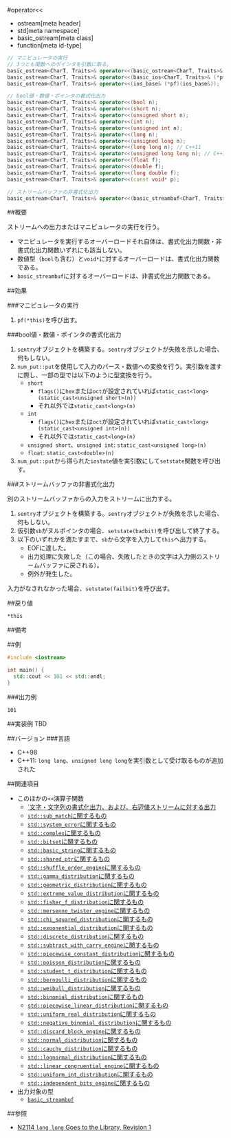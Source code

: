 #operator<<
* ostream[meta header]
* std[meta namespace]
* basic_ostream[meta class]
* function[meta id-type]

```cpp
// マニピュレータの実行
// 3つとも関数へのポインタを引数に取る。
basic_ostream<CharT, Traits>& operator<<(basic_ostream<CharT, Traits>& (*pf)(basic_ostream<CharT, Traits>&));
basic_ostream<CharT, Traits>& operator<<(basic_ios<CharT, Traits>& (*pf)(basic_ios<CharT, Traits>&));
basic_ostream<CharT, Traits>& operator<<(ios_base& (*pf)(ios_base&));

// bool値・数値・ポインタの書式化出力
basic_ostream<CharT, Traits>& operator<<(bool n);
basic_ostream<CharT, Traits>& operator<<(short n);
basic_ostream<CharT, Traits>& operator<<(unsigned short n);
basic_ostream<CharT, Traits>& operator<<(int n);
basic_ostream<CharT, Traits>& operator<<(unsigned int n);
basic_ostream<CharT, Traits>& operator<<(long n);
basic_ostream<CharT, Traits>& operator<<(unsigned long n);
basic_ostream<CharT, Traits>& operator<<(long long n); // C++11
basic_ostream<CharT, Traits>& operator<<(unsigned long long n); // C++11
basic_ostream<CharT, Traits>& operator<<(float f);
basic_ostream<CharT, Traits>& operator<<(double f);
basic_ostream<CharT, Traits>& operator<<(long double f);
basic_ostream<CharT, Traits>& operator<<(const void* p);

// ストリームバッファの非書式化出力
basic_ostream<CharT, Traits>& operator<<(basic_streambuf<CharT, Traits>* sb);
```

##概要

ストリームへの出力またはマニピュレータの実行を行う。

- マニピュレータを実行するオーバーロードそれ自体は、書式化出力関数・非書式化出力関数いずれにも該当しない。
- 数値型（`bool`も含む）と`void*`に対するオーバーロードは、書式化出力関数である。
- `basic_streambuf`に対するオーバーロードは、非書式化出力関数である。

##効果

###マニピュレータの実行

1. `pf(*this)`を呼び出す。

###bool値・数値・ポインタの書式化出力

1. `sentry`オブジェクトを構築する。`sentry`オブジェクトが失敗を示した場合、何もしない。
1. `num_put::put`を使用して入力のパース・数値への変換を行う。実引数を渡すに際し、一部の型では以下のように型変換を行う。
	- `short`
		- `flags()`に`hex`または`oct`が設定されていれば`static_cast<long>(static_cast<unsigned short>(n))`
		- それ以外では`static_cast<long>(n)`
	- `int`
		- `flags()`に`hex`または`oct`が設定されていれば`static_cast<long>(static_cast<unsigned int>(n))`
		- それ以外では`static_cast<long>(n)`
	- `unsigned short`、`unsigned int`: `static_cast<unsigned long>(n)`
	- `float`: `static_cast<double>(n)`
1. `num_put::put`から得られた`iostate`値を実引数にして`setstate`関数を呼び出す。

###ストリームバッファの非書式化出力

別のストリームバッファからの入力をストリームに出力する。

1. `sentry`オブジェクトを構築する。`sentry`オブジェクトが失敗を示した場合、何もしない。
1. 仮引数`sb`がヌルポインタの場合、`setstate(badbit)`を呼び出して終了する。
1. 以下のいずれかを満たすまで、`sb`から文字を入力して`this`へ出力する。
	- EOFに達した。
	- 出力処理に失敗した（この場合、失敗したときの文字は入力側のストリームバッファに戻される）。
	- 例外が発生した。

入力がなされなかった場合、`setstate(failbit)`を呼び出す。


##戻り値

`*this`

##備考

##例
```cpp
#include <iostream>

int main() {
  std::cout << 101 << std::endl;
}
```

###出力例
```
101
```

##実装例
TBD

##バージョン
###言語
- C++98
- C++11: `long long`、`unsigned long long`を実引数として受け取るものが追加された


##関連項目

- このほかの`<<`演算子関数
	- [`文字・文字列の書式化出力、および、右辺値ストリームに対する出力](op_ostream_free.md)
	- [`std::sub_match`に関するもの](../../regex/sub_match/op_ostream.md)
	- [`std::system_error`に関するもの](../../system_error/op_ostream.md)
	- [`std::complex`に関するもの](../../complex/op_ostream.md)
	- [`std::bitset`に関するもの](../../bitset/op_ostream.md)
	- [`std::basic_string`に関するもの](../../string/basic_string/op_ostream.md)
	- [`std::shared_ptr`に関するもの](../../memory/shared_ptr/op_ostream.md)
	- [`std::shuffle_order_engine`に関するもの](../../random/shuffle_order_engine/op_ostream.md)
	- [`std::gamma_distribution`に関するもの](../../random/gamma_distribution/op_ostream.md)
	- [`std::geometric_distribution`に関するもの](../../random/geometric_distribution/op_ostream.md)
	- [`std::extreme_value_distribution`に関するもの](../../random/extreme_value_distribution/op_ostream.md)
	- [`std::fisher_f_distribution`に関するもの](../../random/fisher_f_distribution/op_ostream.md)
	- [`std::mersenne_twister_engine`に関するもの](../../random/mersenne_twister_engine/op_ostream.md)
	- [`std::chi_squared_distribution`に関するもの](../../random/chi_squared_distribution/op_ostream.md)
	- [`std::exponential_distribution`に関するもの](../../random/exponential_distribution/op_ostream.md)
	- [`std::discrete_distribution`に関するもの](../../random/discrete_distribution/op_ostream.md)
	- [`std::subtract_with_carry_engine`に関するもの](../../random/subtract_with_carry_engine/op_ostream.md)
	- [`std::piecewise_constant_distribution`に関するもの](../../random/piecewise_constant_distribution/op_ostream.md)
	- [`std::poisson_distribution`に関するもの](../../random/poisson_distribution/op_ostream.md)
	- [`std::student_t_distribution`に関するもの](../../random/student_t_distribution/op_ostream.md)
	- [`std::bernoulli_distribution`に関するもの](../../random/bernoulli_distribution/op_ostream.md)
	- [`std::weibull_distribution`に関するもの](../../random/weibull_distribution/op_ostream.md)
	- [`std::binomial_distribution`に関するもの](../../random/binomial_distribution/op_ostream.md)
	- [`std::piecewise_linear_distribution`に関するもの](../../random/piecewise_linear_distribution/op_ostream.md)
	- [`std::uniform_real_distribution`に関するもの](../../random/uniform_real_distribution/op_ostream.md)
	- [`std::negative_binomial_distribution`に関するもの](../../random/negative_binomial_distribution/op_ostream.md)
	- [`std::discard_block_engine`に関するもの](../../random/discard_block_engine/op_ostream.md)
	- [`std::normal_distribution`に関するもの](../../random/normal_distribution/op_ostream.md)
	- [`std::cauchy_distribution`に関するもの](../../random/cauchy_distribution/op_ostream.md)
	- [`std::lognormal_distribution`に関するもの](../../random/lognormal_distribution/op_ostream.md)
	- [`std::linear_congruential_engine`に関するもの](../../random/linear_congruential_engine/op_ostream.md)
	- [`std::uniform_int_distribution`に関するもの](../../random/uniform_int_distribution/op_ostream.md)
	- [`std::independent_bits_engine`に関するもの](../../random/independent_bits_engine/op_ostream.md)
- 出力対象の型
	- [`basic_streambuf`](../../streambuf/basic_streambuf.md)


##参照
- [N2114 `long long` Goes to the Library, Revision 1](http://www.open-std.org/jtc1/sc22/wg21/docs/papers/2006/n2114.html)
